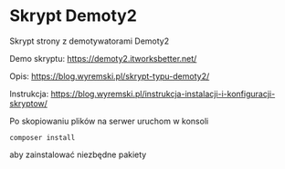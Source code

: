 # Skrypt Demoty2
Skrypt strony z demotywatorami Demoty2

Demo skryptu: https://demoty2.itworksbetter.net/

Opis: https://blog.wyremski.pl/skrypt-typu-demoty2/

Instrukcja: https://blog.wyremski.pl/instrukcja-instalacji-i-konfiguracji-skryptow/

Po skopiowaniu plików na serwer uruchom w konsoli 
```
composer install
```
aby zainstalować niezbędne pakiety
